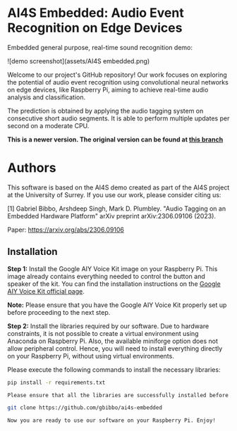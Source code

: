 # AI4S Embedded: Audio Event Recognition on Edge Devices

Embedded general purpose, real-time sound recognition demo:

![demo screenshot](assets/AI4S embedded.png)

Welcome to our project's GitHub repository! Our work focuses on exploring the potential of audio event recognition using convolutional neural networks on edge devices, like Raspberry Pi, aiming to achieve real-time audio analysis and classification.

The prediction is obtained by applying the audio tagging system on consecutive short audio segments. It is able to perform multiple updates per second on a moderate CPU.

**This is a newer version. The original version can be found at [this branch](https://github.com/yinkalario/General-Purpose-Sound-Recognition-Demo)**

# Authors

This software is based on the AI4S demo created as part of the AI4S project at the University of Surrey. If you use our work, please consider citing us:

[1] Gabriel Bibbo, Arshdeep Singh, Mark D. Plumbley. "Audio Tagging on an Embedded Hardware Platform" arXiv preprint arXiv:2306.09106 (2023).

Paper: https://arxiv.org/abs/2306.09106

## Installation

**Step 1:** Install the Google AIY Voice Kit image on your Raspberry Pi. This image already contains everything needed to control the button and speaker of the kit. You can find the installation instructions on the [Google AIY Voice Kit official page](https://aiyprojects.withgoogle.com/voice/).

**Note:** Please ensure that you have the Google AIY Voice Kit properly set up before proceeding to the next step.

**Step 2:** Install the libraries required by our software. Due to hardware constraints, it is not possible to create a virtual environment using Anaconda on Raspberry Pi. Also, the available miniforge option does not allow peripheral control. Hence, you will need to install everything directly on your Raspberry Pi, without using virtual environments.

Please execute the following commands to install the necessary libraries:

```bash
pip install -r requirements.txt

Please ensure that all the libraries are successfully installed before proceeding.

git clone https://github.com/gbibbo/ai4s-embedded

Now you are ready to use our software on your Raspberry Pi. Enjoy!


